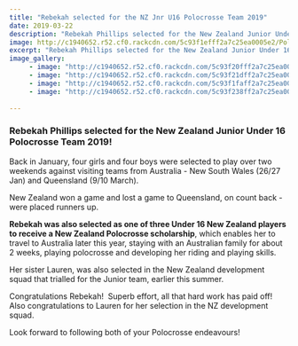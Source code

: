 ```yaml
---
title: "Rebekah selected for the NZ Jnr U16 Polocrosse Team 2019"
date: 2019-03-22
description: "Rebekah Phillips selected for the New Zealand Junior Under 16 Polocrosse Team 2019..."
image: http://c1940652.r52.cf0.rackcdn.com/5c93f1efff2a7c25ea0005e2/Polocrosse.280.Rebekah.jpg
excerpt: "Rebekah Phillips selected for the New Zealand Junior Under 16 Polocrosse Team 2019."
image_gallery:
     - image: "http://c1940652.r52.cf0.rackcdn.com/5c93f20fff2a7c25ea0005e6/Polocrosse.in-action.Rebekah.jpg"
     - image: "http://c1940652.r52.cf0.rackcdn.com/5c93f21dff2a7c25ea0005e8/Polocrosse.team.Rebekah.jpg"
     - image: "http://c1940652.r52.cf0.rackcdn.com/5c93f1faff2a7c25ea0005e4/polocrosse-NZ-vs-Queensland.jpg"
     - image: "http://c1940652.r52.cf0.rackcdn.com/5c93f238ff2a7c25ea0005eb/Polocrosse.2000.Rebekah.jpg"
    
---
```


<h3>Rebekah Phillips selected for the New Zealand Junior Under 16 Polocrosse Team 2019!</h3>
<p>Back in January, four girls and four boys were selected to play over two weekends against visiting teams from Australia - New South Wales (26/27 Jan) and Queensland (9/10 March).</p>
<p>New Zealand won a game and lost a game to Queensland, on count back - were placed runners up.</p>
<p><strong>Rebekah was also selected as one of three Under 16 New Zealand players to receive a New Zealand Polocrosse scholarship</strong>, which enables her to travel to Australia later this year, staying with an Australian family for about 2 weeks, playing polocrosse and developing her riding and playing skills.</p>
<p>Her sister Lauren, was also selected in the New Zealand development squad that trialled for the Junior team, earlier this summer.</p>
<p>Congratulations Rebekah!&nbsp; Superb effort, all that hard work has paid off!<br />Also congratulations to Lauren for her selection in the NZ development squad.</p>
<p>Look forward to following both of your Polocrosse <span>endeavours</span>!</p>

